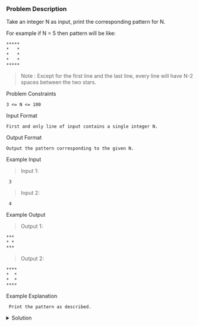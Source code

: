 ### Problem Description
Take an integer N as input, print the corresponding pattern for N.

For example if N = 5 then pattern will be like:
```
*****
*   *
*   *
*   *
*****
```

>Note : Except for the first line and the last line, every line will have N-2 spaces between the two stars.

Problem Constraints
```
3 <= N <= 100
```

Input Format
```
First and only line of input contains a single integer N.
```

Output Format
```
Output the pattern corresponding to the given N.
```

Example Input

>Input 1:
```
 3
```

>Input 2:
```
 4
```

Example Output

>Output 1:
```
***
* *
***
```

>Output 2:
```
****
*  *
*  *
****
```

Example Explanation
```
 Print the pattern as described.
```

<details>
  <summary>Solution</summary>
    Solution is not yet added!